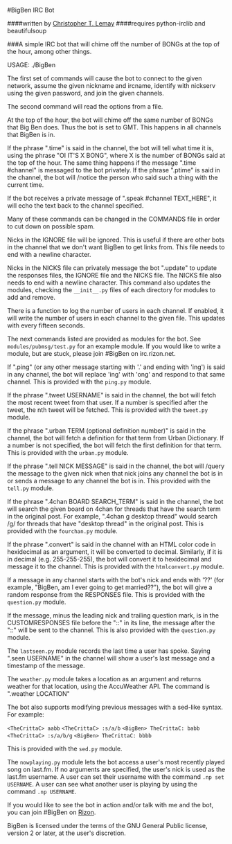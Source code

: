 #BigBen IRC Bot

####written by [Christopher T. Lemay](http://www.thecrittac.us)
####requires python-irclib and beautifulsoup

###A simple IRC bot that will chime off the number of BONGs at the top of the hour, among other things.

USAGE: ./BigBen

The first set of commands will cause the bot to connect to the given network, assume the given
nickname and ircname, identify with nickserv using the given password, and join
the given channels.

The second command will read the options from a file.

At the top of the hour, the bot will chime off the same number of BONGs that Big
Ben does. Thus the bot is set to GMT. This happens in all channels that BigBen
is in.

If the phrase ".time" is said in the channel, the bot will tell what time it is,
using the phrase "OI IT'S X BONG", where X is the number of BONGs said at the
top of the hour.
The same thing happens if the message ".time #channel" is messaged to the bot privately.
If the phrase ".ptime" is said in the channel, the bot will /notice the person
who said such a thing with the current time.

If the bot receives a private message of ".speak #channel TEXT_HERE", it will
echo the text back to the channel specified.

Many of these commands can be changed in the COMMANDS file in order to cut down on possible spam.

Nicks in the IGNORE file will be ignored. This is useful if there are other
bots in the channel that we don't want BigBen to get links from. This file
needs to end with a newline character.

Nicks in the NICKS file can privately message the bot ".update" to update the
responses files, the IGNORE file and the NICKS file. The NICKS file also
needs to end with a newline character. This command also updates the modules,
checking the `__init__.py` files of each directory for modules to add and
remove.

There is a function to log the number of users in each channel. If enabled,
it will write the number of users in each channel to the given file. This updates with
every fifteen seconds.

The next commands listed are provided as modules for the bot. See `modules/pubmsg/test.py`
for an example module. If you would like to write a module, but are stuck, please join #BigBen
on irc.rizon.net.

If ".ping" (or any other message starting with '.' and ending with 'ing') is said in any
channel, the bot will replace 'ing' with 'ong' and respond to that same channel. This is
provided with the `ping.py` module. 


If the phrase ".tweet USERNAME" is said in the channel, the bot will fetch the
most recent tweet from that user. If a number is specified after the tweet, the
nth tweet will be fetched. This is provided with the `tweet.py` module.

If the phrase ".urban TERM (optional definition number)" is said in the channel,
the bot will fetch a definition for that term from Urban Dictionary. If a number
is not specified, the bot will fetch the first definition for that term. This is
provided with the `urban.py` module.

If the phrase ".tell NICK MESSAGE" is said in the channel, the bot will /query
the message to the given nick when that nick joins any channel the bot is in or
sends a message to any channel the bot is in. This provided with the `tell.py`
module.

If the phrase ".4chan BOARD SEARCH_TERM" is said in the channel, the bot will
search the given board on 4chan for threads that have the search term in the
original post. For example, ".4chan g desktop thread" would search /g/ for
threads that have "desktop thread" in the original post. This is provided with
the `fourchan.py` module.

If the phrase ".convert" is said in the channel with an HTML color code in
hexidecimal as an argument, it will be converted to decimal. Similarly, if
it is in decimal (e.g. 255-255-255), the bot will convert it to hexidecimal
and message it to the channel. This is provided with the `htmlconvert.py` module.

If a message in any channel starts with the bot's nick and ends with '??' (for example,
"BigBen, am I ever going to get married??"), the bot will give a random response from the
RESPONSES file. This is provided with the `question.py` module.

If the message, minus the leading nick and trailing question mark, is in the
CUSTOMRESPONSES file before the "::" in its line, the message after the "::"
will be sent to the channel. This is also provided with the `question.py` module.

The `lastseen.py` module records the last time a user has spoke. Saying
".seen USERNAME" in the channel will show a user's last message and a timestamp
of the message.

The `weather.py` module takes a location as an argument and returns weather for
that location, using the AccuWeather API. The command is ".weather LOCATION"

The bot also supports modifying previous messages with a sed-like syntax. For
example:

`<TheCrittaC> aabb`
`<TheCrittaC> :s/a/b`
`<BigBen> TheCrittaC: babb`
`<TheCrittaC> :s/a/b/g`
`<BigBen> TheCrittaC: bbbb`

This is provided with the `sed.py` module.

The `nowplaying.py` module lets the bot access a user's most recently played
song on last.fm. If no arguments are specified, the user's nick is used as
the last.fm username. A user can set their username with the command
`.np set USERNAME`. A user can see what another user is playing by using the
command `.np USERNAME`.

If you would like to see the bot in action and/or talk with me and the bot, you
can join #BigBen on [Rizon](irc://irc.rizon.net).

BigBen is licensed under the terms of the GNU General Public license, version
2 or later, at the user's discretion.
